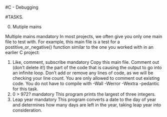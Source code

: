 #C - Debugging

#TASKS.

0. Mutiple mains

Multiple mains
mandatory In most projects, we often give you only one main file to test with. For example, this main file is a test for a postitive_or_negative() function similar to the one you worked with in an earlier C project:
1. Like, comment, subscribe mandatory Copy this main file. Comment out (don’t delete it!) the part of the code that is causing the output to go into an infinite loop.
Don’t add or remove any lines of code, as we will be checking your line count. You are only allowed to comment out existing code. You do not have to compile with -Wall -Werror -Wextra -pedantic for this task.
2. 0 > 972? mandatory This program prints the largest of three integers.
3. Leap year
mandatory
This program converts a date to the day of year and determines how many days are left in the year, taking leap year into consideration.
